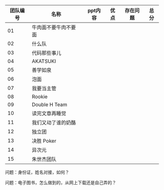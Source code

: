 |  团队编号   |  名称 |  ppt内容 | 优点  | 存在问题 | 总分|
| ------ | ----|------|-----|------|------|
|  01 |  牛肉面不要牛肉不要面 |   |   |     |    |
|  02 |  什么队 |   |   |    |     |
|  03 |  代码那些事儿 |   |   |   |     |
|  04 |  AKATSUKI |   |   |   |     | 
|  05 | 善学如泉  |   |   |   |     |    
|  06 | 泡面  |   |   |   |     |    
|  07 |  我要当主管 |   |   |   |     |    
|  08 | Rookie |   |   |   |     |    
|  09 |  Double H Team |   |   |   |     |    
|  10 | 读完文章再睡觉  |   |   |   |     |    
|  11 |  我们又动了谁的奶酪 |   |   |   |     |   
|  12 |  独立团 |   |   |   |     |    
|  13 |  决胜 Poker |   |   |   |     |    
|  14 | 异次元  |   |   |   |     |    
|  15 |  朱世杰团队 |   |   |   |     |    



问题：身份证，姓名对接，如何？

问题：电子图书，怎么做到的，从网上下载还是自己弄的？

